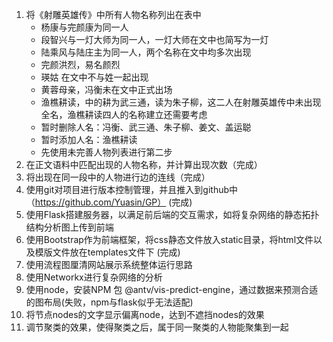 1. 将《射雕英雄传》中所有人物名称列出在表中
    * 杨康与完颜康为同一人
    * 段智兴与一灯大师为同一人，一灯大师在文中也简写为一灯
    * 陆乘风与陆庄主为同一人，两个名称在文中均多次出现
    * 完颜洪烈，易名颜烈
    * 瑛姑 在文中不与姓一起出现
    * 黄蓉母亲，冯衡未在文中正式出场
    * 渔樵耕读，中的耕为武三通，读为朱子柳，这二人在射雕英雄传中未出现全名，渔樵耕读四人的名称建立还需要考虑
    * 暂时删除人名：冯衡、武三通、朱子柳、姜文、盖运聪
    * 暂时添加人名：渔樵耕读
    * 先使用未完善人物列表进行第二步
2. 在正文语料中匹配出现的人物名称，并计算出现次数（完成）
3. 将出现在同一段中的人物进行边的连线（完成）
4. 使用git对项目进行版本控制管理，并且推入到github中（https://github.com/Yuasin/GP） (完成)
5. 使用Flask搭建服务器，以满足前后端的交互需求，如将复杂网络的静态拓扑结构分析图上传到前端
6. 使用Bootstrap作为前端框架，将css静态文件放入static目录，将html文件以及模版文件放在templates文件下 (完成)
7. 使用流程图厘清网站展示系统整体运行思路
8. 使用Networkx进行复杂网络的分析
9. 使用node，安装NPM 包 @antv/vis-predict-engine，通过数据来预测合适的图布局(失败，npm与flask似乎无法适配)
10. 将节点nodes的文字显示偏离node，达到不遮挡nodes的效果
11. 调节聚类的效果，使得聚类之后，属于同一聚类的人物能聚集到一起